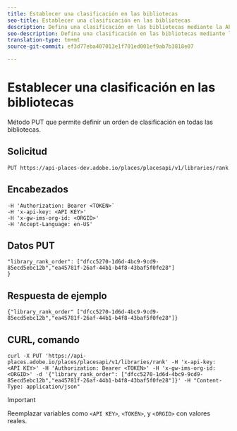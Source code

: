 ```yaml
---
title: Establecer una clasificación en las bibliotecas
seo-title: Establecer una clasificación en las bibliotecas
description: Defina una clasificación en las bibliotecas mediante la API de REST de lugares.
seo-description: Defina una clasificación en las bibliotecas mediante la API de REST de lugares.
translation-type: tm+mt
source-git-commit: ef3d77eba407013e1f701ed001ef9ab7b3818e07

---
```



# Establecer una clasificación en las bibliotecas

Método PUT que permite definir un orden de clasificación en todas las bibliotecas.

## Solicitud

`PUT https://api-places-dev.adobe.io/places/placesapi/v1/libraries/rank`

## Encabezados

```-H Content-Type: application/json'
-H 'Authorization: Bearer <TOKEN>`  
-H 'x-api-key: <API KEY>'  
-H 'x-gw-ims-org-id: <ORGID>'  
-H 'Accept-Language: en-US'
```

## Datos PUT

```
"library_rank_order": ["dfcc5270-1d6d-4bc9-9cd9-85ecd5ebc12b","ea45781f-26af-44b1-b4f8-43baf5f0fe28"]  
}
```

## Respuesta de ejemplo

```
{"library_rank_order" ["dfcc5270-1d6d-4bc9-9cd9-85ecd5ebc12b","ea45781f-26af-44b1-b4f8-43baf5f0fe28"]}
```

## CURL, comando

```
curl -X PUT 'https://api-places.adobe.io/places/placesapi/v1/libraries/rank' -H 'x-api-key: <API KEY>' -H 'Authorization: Bearer <TOKEN>' -H 'x-gw-ims-org-id: <ORGID>' -d '{"library_rank_order": ["dfcc5270-1d6d-4bc9-9cd9-85ecd5ebc12b","ea45781f-26af-44b1-b4f8-43baf5f0fe28"]}' -H "Content-Type: application/json"
```

>[!IMPORTANT]
>
>Reemplazar variables como `<API KEY>`, `<TOKEN>`, y `<ORGID>` con valores reales.

